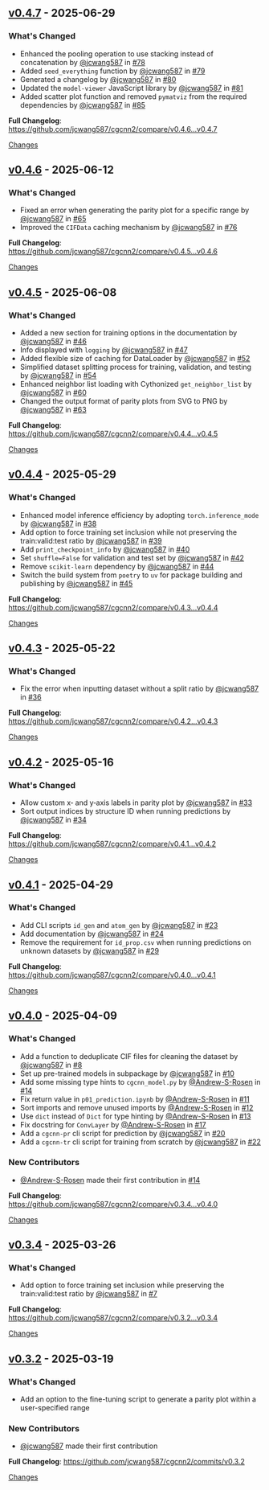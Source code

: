 <a id="v0.4.7"></a>
## [v0.4.7](https://github.com/jcwang587/cgcnn2/releases/tag/v0.4.7) - 2025-06-29

### What's Changed
* Enhanced the pooling operation to use stacking instead of concatenation by [@jcwang587](https://github.com/jcwang587) in [#78](https://github.com/jcwang587/cgcnn2/pull/78)
* Added `seed_everything` function by [@jcwang587](https://github.com/jcwang587) in [#79](https://github.com/jcwang587/cgcnn2/pull/79)
* Generated a changelog by [@jcwang587](https://github.com/jcwang587) in [#80](https://github.com/jcwang587/cgcnn2/pull/80)
* Updated the `model-viewer` JavaScript library by [@jcwang587](https://github.com/jcwang587) in [#81](https://github.com/jcwang587/cgcnn2/pull/81)
* Added scatter plot function and removed `pymatviz` from the required dependencies by [@jcwang587](https://github.com/jcwang587) in [#85](https://github.com/jcwang587/cgcnn2/pull/85)

**Full Changelog**: https://github.com/jcwang587/cgcnn2/compare/v0.4.6...v0.4.7

[Changes][v0.4.7]


<a id="v0.4.6"></a>
## [v0.4.6](https://github.com/jcwang587/cgcnn2/releases/tag/v0.4.6) - 2025-06-12

### What's Changed
* Fixed an error when generating the parity plot for a specific range by [@jcwang587](https://github.com/jcwang587) in [#65](https://github.com/jcwang587/cgcnn2/pull/65)
* Improved the `CIFData` caching mechanism by [@jcwang587](https://github.com/jcwang587) in [#76](https://github.com/jcwang587/cgcnn2/pull/76)


**Full Changelog**: https://github.com/jcwang587/cgcnn2/compare/v0.4.5...v0.4.6

[Changes][v0.4.6]


<a id="v0.4.5"></a>
## [v0.4.5](https://github.com/jcwang587/cgcnn2/releases/tag/v0.4.5) - 2025-06-08

### What's Changed
* Added a new section for training options in the documentation by [@jcwang587](https://github.com/jcwang587) in [#46](https://github.com/jcwang587/cgcnn2/pull/46)
* Info displayed with `logging` by [@jcwang587](https://github.com/jcwang587) in [#47](https://github.com/jcwang587/cgcnn2/pull/47)
* Added flexible size of caching for DataLoader by [@jcwang587](https://github.com/jcwang587) in [#52](https://github.com/jcwang587/cgcnn2/pull/52)
* Simplified dataset splitting process for training, validation, and testing by [@jcwang587](https://github.com/jcwang587) in [#54](https://github.com/jcwang587/cgcnn2/pull/54)
* Enhanced neighbor list loading with Cythonized `get_neighbor_list` by [@jcwang587](https://github.com/jcwang587) in [#60](https://github.com/jcwang587/cgcnn2/pull/60)
* Changed the output format of parity plots from SVG to PNG by [@jcwang587](https://github.com/jcwang587) in [#63](https://github.com/jcwang587/cgcnn2/pull/63)


**Full Changelog**: https://github.com/jcwang587/cgcnn2/compare/v0.4.4...v0.4.5

[Changes][v0.4.5]


<a id="v0.4.4"></a>
## [v0.4.4](https://github.com/jcwang587/cgcnn2/releases/tag/v0.4.4) - 2025-05-29

### What's Changed
* Enhanced model inference efficiency by adopting `torch.inference_mode` by [@jcwang587](https://github.com/jcwang587) in [#38](https://github.com/jcwang587/cgcnn2/pull/38)
* Add option to force training set inclusion while not preserving the train:valid:test ratio by [@jcwang587](https://github.com/jcwang587) in [#39](https://github.com/jcwang587/cgcnn2/pull/39)
* Add `print_checkpoint_info` by [@jcwang587](https://github.com/jcwang587) in [#40](https://github.com/jcwang587/cgcnn2/pull/40)
* Set `shuffle=False` for validation and test set by [@jcwang587](https://github.com/jcwang587) in [#42](https://github.com/jcwang587/cgcnn2/pull/42)
* Remove `scikit-learn` dependency by [@jcwang587](https://github.com/jcwang587) in [#44](https://github.com/jcwang587/cgcnn2/pull/44)
* Switch the build system from `poetry` to `uv` for package building and publishing by [@jcwang587](https://github.com/jcwang587) in [#45](https://github.com/jcwang587/cgcnn2/pull/45)


**Full Changelog**: https://github.com/jcwang587/cgcnn2/compare/v0.4.3...v0.4.4

[Changes][v0.4.4]


<a id="v0.4.3"></a>
## [v0.4.3](https://github.com/jcwang587/cgcnn2/releases/tag/v0.4.3) - 2025-05-22

### What's Changed
* Fix the error when inputting dataset without a split ratio by [@jcwang587](https://github.com/jcwang587) in [#36](https://github.com/jcwang587/cgcnn2/pull/36)


**Full Changelog**: https://github.com/jcwang587/cgcnn2/compare/v0.4.2...v0.4.3

[Changes][v0.4.3]


<a id="v0.4.2"></a>
## [v0.4.2](https://github.com/jcwang587/cgcnn2/releases/tag/v0.4.2) - 2025-05-16

### What's Changed
* Allow custom x‑ and y‑axis labels in parity plot by [@jcwang587](https://github.com/jcwang587) in [#33](https://github.com/jcwang587/cgcnn2/pull/33)
* Sort output indices by structure ID when running predictions by [@jcwang587](https://github.com/jcwang587) in [#34](https://github.com/jcwang587/cgcnn2/pull/34)


**Full Changelog**: https://github.com/jcwang587/cgcnn2/compare/v0.4.1...v0.4.2

[Changes][v0.4.2]


<a id="v0.4.1"></a>
## [v0.4.1](https://github.com/jcwang587/cgcnn2/releases/tag/v0.4.1) - 2025-04-29

### What's Changed
* Add CLI scripts `id_gen` and `atom_gen` by [@jcwang587](https://github.com/jcwang587) in [#23](https://github.com/jcwang587/cgcnn2/pull/23)
* Add documentation by [@jcwang587](https://github.com/jcwang587) in [#24](https://github.com/jcwang587/cgcnn2/pull/24)
* Remove the requirement for `id_prop.csv` when running predictions on unknown datasets by [@jcwang587](https://github.com/jcwang587) in [#29](https://github.com/jcwang587/cgcnn2/pull/29)


**Full Changelog**: https://github.com/jcwang587/cgcnn2/compare/v0.4.0...v0.4.1

[Changes][v0.4.1]


<a id="v0.4.0"></a>
## [v0.4.0](https://github.com/jcwang587/cgcnn2/releases/tag/v0.4.0) - 2025-04-09

### What's Changed
* Add a function to deduplicate CIF files for cleaning the dataset by [@jcwang587](https://github.com/jcwang587) in [#8](https://github.com/jcwang587/cgcnn2/pull/8)
* Set up pre-trained models in subpackage by [@jcwang587](https://github.com/jcwang587) in [#10](https://github.com/jcwang587/cgcnn2/pull/10)
* Add some missing type hints to `cgcnn_model.py` by [@Andrew-S-Rosen](https://github.com/Andrew-S-Rosen) in [#14](https://github.com/jcwang587/cgcnn2/pull/14)
* Fix return value in `p01_prediction.ipynb` by [@Andrew-S-Rosen](https://github.com/Andrew-S-Rosen) in [#11](https://github.com/jcwang587/cgcnn2/pull/11)
* Sort imports and remove unused imports by [@Andrew-S-Rosen](https://github.com/Andrew-S-Rosen) in [#12](https://github.com/jcwang587/cgcnn2/pull/12)
* Use `dict` instead of `Dict` for type hinting by [@Andrew-S-Rosen](https://github.com/Andrew-S-Rosen) in [#13](https://github.com/jcwang587/cgcnn2/pull/13)
* Fix docstring for `ConvLayer` by [@Andrew-S-Rosen](https://github.com/Andrew-S-Rosen) in [#17](https://github.com/jcwang587/cgcnn2/pull/17)
* Add a `cgcnn-pr` cli script for prediction by [@jcwang587](https://github.com/jcwang587) in [#20](https://github.com/jcwang587/cgcnn2/pull/20)
* Add a `cgcnn-tr` cli script for training from scratch by [@jcwang587](https://github.com/jcwang587) in [#22](https://github.com/jcwang587/cgcnn2/pull/22)

### New Contributors
* [@Andrew-S-Rosen](https://github.com/Andrew-S-Rosen) made their first contribution in [#14](https://github.com/jcwang587/cgcnn2/pull/14)

**Full Changelog**: https://github.com/jcwang587/cgcnn2/compare/v0.3.4...v0.4.0

[Changes][v0.4.0]


<a id="v0.3.4"></a>
## [v0.3.4](https://github.com/jcwang587/cgcnn2/releases/tag/v0.3.4) - 2025-03-26

### What's Changed
* Add option to force training set inclusion while preserving the train:valid:test ratio by [@jcwang587](https://github.com/jcwang587) in [#7](https://github.com/jcwang587/cgcnn2/pull/7)

**Full Changelog**: https://github.com/jcwang587/cgcnn2/compare/v0.3.2...v0.3.4

[Changes][v0.3.4]


<a id="v0.3.2"></a>
## [v0.3.2](https://github.com/jcwang587/cgcnn2/releases/tag/v0.3.2) - 2025-03-19

### What's Changed
* Add an option to the fine-tuning script to generate a parity plot within a user-specified range

### New Contributors
* [@jcwang587](https://github.com/jcwang587) made their first contribution

**Full Changelog**: https://github.com/jcwang587/cgcnn2/commits/v0.3.2

[Changes][v0.3.2]


[v0.4.7]: https://github.com/jcwang587/cgcnn2/compare/v0.4.6...v0.4.7
[v0.4.6]: https://github.com/jcwang587/cgcnn2/compare/v0.4.5...v0.4.6
[v0.4.5]: https://github.com/jcwang587/cgcnn2/compare/v0.4.4...v0.4.5
[v0.4.4]: https://github.com/jcwang587/cgcnn2/compare/v0.4.3...v0.4.4
[v0.4.3]: https://github.com/jcwang587/cgcnn2/compare/v0.4.2...v0.4.3
[v0.4.2]: https://github.com/jcwang587/cgcnn2/compare/v0.4.1...v0.4.2
[v0.4.1]: https://github.com/jcwang587/cgcnn2/compare/v0.4.0...v0.4.1
[v0.4.0]: https://github.com/jcwang587/cgcnn2/compare/v0.3.4...v0.4.0
[v0.3.4]: https://github.com/jcwang587/cgcnn2/compare/v0.3.2...v0.3.4
[v0.3.2]: https://github.com/jcwang587/cgcnn2/tree/v0.3.2

<!-- Generated by https://github.com/rhysd/changelog-from-release v3.9.0 -->
